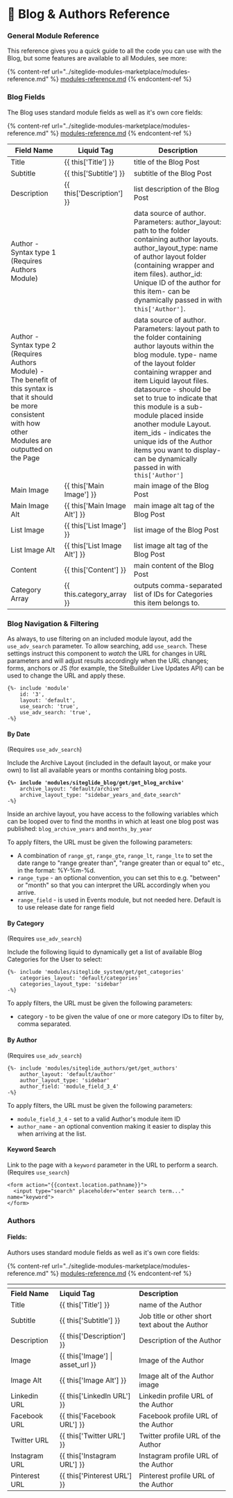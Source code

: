 # 👀 Blog & Authors Reference

### General Module Reference

This reference gives you a quick guide to all the code you can use with the Blog, but some features are available to all Modules, see more:

{% content-ref url="../siteglide-modules-marketplace/modules-reference.md" %}
[modules-reference.md](../siteglide-modules-marketplace/modules-reference.md)
{% endcontent-ref %}

### Blog Fields

The Blog uses standard module fields as well as it's own core fields:

{% content-ref url="../siteglide-modules-marketplace/modules-reference.md" %}
[modules-reference.md](../siteglide-modules-marketplace/modules-reference.md)
{% endcontent-ref %}

| **Field Name**                                                                                                                                                      | **Liquid Tag**                  | **Description**                                                                                                                                                                                                                                                                                                                                                                                                                                       |
| ------------------------------------------------------------------------------------------------------------------------------------------------------------------- | ------------------------------- | ----------------------------------------------------------------------------------------------------------------------------------------------------------------------------------------------------------------------------------------------------------------------------------------------------------------------------------------------------------------------------------------------------------------------------------------------------- |
| Title                                                                                                                                                               | \{{ this\['Title'] \}}          | title of the Blog Post                                                                                                                                                                                                                                                                                                                                                                                                                                |
| Subtitle                                                                                                                                                            | \{{ this\['Subtitle'] \}}       | subtitle of the Blog Post                                                                                                                                                                                                                                                                                                                                                                                                                             |
| Description                                                                                                                                                         | \{{ this\['Description'] \}}    | list description of the Blog Post                                                                                                                                                                                                                                                                                                                                                                                                                     |
| Author - Syntax type 1 (Requires Authors Module)                                                                                                                    |                                 | data source of author. Parameters: author\_layout: path to the folder containing author layouts. author\_layout\_type: name of author layout folder (containing wrapper and item files). author\_id: Unique ID of the author for this item- can be dynamically passed in with `this['Author']`.                                                                                                                                                       |
| Author - Syntax type 2 (Requires Authors Module) - The benefit of this syntax is that it should be more consistent with how other Modules are outputted on the Page |                                 | data source of author. Parameters: layout path to the folder containing author layouts within the blog module. type- name of the layout folder containing wrapper and item Liquid layout files. datasource - should be set to true to indicate that this module is a sub-module placed inside another module Layout. item\_ids - indicates the unique ids of the Author items you want to display- can be dynamically passed in with `this['Author']` |
| Main Image                                                                                                                                                          | \{{ this\['Main Image'] \}}     | main image of the Blog Post                                                                                                                                                                                                                                                                                                                                                                                                                           |
| Main Image Alt                                                                                                                                                      | \{{ this\['Main Image Alt'] \}} | main image alt tag of the Blog Post                                                                                                                                                                                                                                                                                                                                                                                                                   |
| List Image                                                                                                                                                          | \{{ this\['List Image'] \}}     | list image of the Blog Post                                                                                                                                                                                                                                                                                                                                                                                                                           |
| List Image Alt                                                                                                                                                      | \{{ this\['List Image Alt'] \}} | list image alt tag of the Blog Post                                                                                                                                                                                                                                                                                                                                                                                                                   |
| Content                                                                                                                                                             | \{{ this\['Content'] \}}        | main content of the Blog Post                                                                                                                                                                                                                                                                                                                                                                                                                         |
| Category Array                                                                                                                                                      | \{{ this.category\_array \}}    | outputs comma-separated list of IDs for Categories this item belongs to.                                                                                                                                                                                                                                                                                                                                                                              |

### Blog Navigation & Filtering

As always, to use filtering on an included module layout, add the `use_adv_search` parameter. To allow searching, add `use_search`. These settings instruct this component to _watch_ the URL for changes in URL parameters and will adjust results accordingly when the URL changes; forms, anchors or JS (for example, the SiteBuilder Live Updates API) can be used to change the URL and apply these.

```
{%- include 'module'
    id: '3',
    layout: 'default',
    use_search: 'true',
    use_adv_search: 'true',
-%}
```

#### By Date

(Requires `use_adv_search`)

Include the Archive Layout (included in the default layout, or make your own) to list all available years or months containing blog posts.

<pre class="language-liquid"><code class="lang-liquid"><strong>{%- include 'modules/siteglide_blog/get/get_blog_archive'
</strong>    archive_layout: "default/archive"
    archive_layout_type: "sidebar_years_and_date_search" 
-%}
</code></pre>

Inside an archive layout, you have access to the following variables which can be looped over to find the months in which at least one blog post was published: `blog_archive_years` and `months_by_year`

To apply filters, the URL must be given the following parameters:

* A combination of `range_gt`, `range_gte`, `range_lt`, `range_lte` to set the date range to "range greater than", "range greater than or equal to" etc., in the format: %Y-%m-%d.&#x20;
* `range_type` - an optional convention, you can set this to e.g. "between" or "month" so that you can interpret the URL accordingly when you arrive.
* `range_field` - is used in Events module, but not needed here. Default is to use release date for range field

#### By Category

(Requires `use_adv_search`)

Include the following liquid to dynamically get a list of available Blog Categories for the User to select:

```liquid
{%- include 'modules/siteglide_system/get/get_categories'
    categories_layout: 'default/categories'
    categories_layout_type: 'sidebar' 
-%}
```

To apply filters, the URL must be given the following parameters:

* category - to be given the value of one or more category IDs to filter by, comma separated.&#x20;

#### By Author

&#x20;(Requires `use_adv_search`)

```liquid
{%- include 'modules/siteglide_authors/get/get_authors'
    author_layout: 'default/author'
    author_layout_type: 'sidebar'
    author_field: 'module_field_3_4' 
-%}
```

To apply filters, the URL must be given the following parameters:

* `module_field_3_4` - set to a valid Author's module item ID
* `author_name` - an optional convention making it easier to display this when arriving at the list.

#### Keyword Search

Link to the page with a `keyword` parameter in the URL to perform a search. (Requires `use_search`)

```
<form action="{{context.location.pathname}}">
  <input type="search" placeholder="enter search term..." name="keyword">
</form> 
```

### Authors

#### Fields:

Authors uses standard module fields as well as it's own core fields:

{% content-ref url="../siteglide-modules-marketplace/modules-reference.md" %}
[modules-reference.md](../siteglide-modules-marketplace/modules-reference.md)
{% endcontent-ref %}

<table data-header-hidden data-full-width="true"><thead><tr><th></th><th></th><th></th></tr></thead><tbody><tr><td><strong>Field Name</strong></td><td><strong>Liquid Tag</strong></td><td><strong>Description</strong></td></tr><tr><td>Title</td><td>{{ this['Title'] }}</td><td>name of the Author</td></tr><tr><td>Subtitle</td><td>{{ this['Subtitle'] }}</td><td>Job title or other short text about the Author</td></tr><tr><td>Description</td><td>{{ this['Description'] }}</td><td>Description of the Author</td></tr><tr><td>Image</td><td>{{ this['Image'] | asset_url }}</td><td>Image of the Author</td></tr><tr><td>Image Alt</td><td>{{ this['Image Alt'] }}</td><td>Image alt of the Author image</td></tr><tr><td>Linkedin URL</td><td>{{ this['LinkedIn URL'] }}</td><td>Linkedin profile URL of the Author</td></tr><tr><td>Facebook URL</td><td>{{ this['Facebook URL'] }}</td><td>Facebook profile URL of the Author</td></tr><tr><td>Twitter URL</td><td>{{ this['Twitter URL'] }}</td><td>Twitter profile URL of the Author</td></tr><tr><td>Instagram URL</td><td>{{ this['Instagram URL'] }}</td><td>Instagram profile URL of the Author</td></tr><tr><td>Pinterest URL</td><td>{{ this['Pinterest URL'] }}</td><td>Pinterest profile URL of the Author</td></tr></tbody></table>
